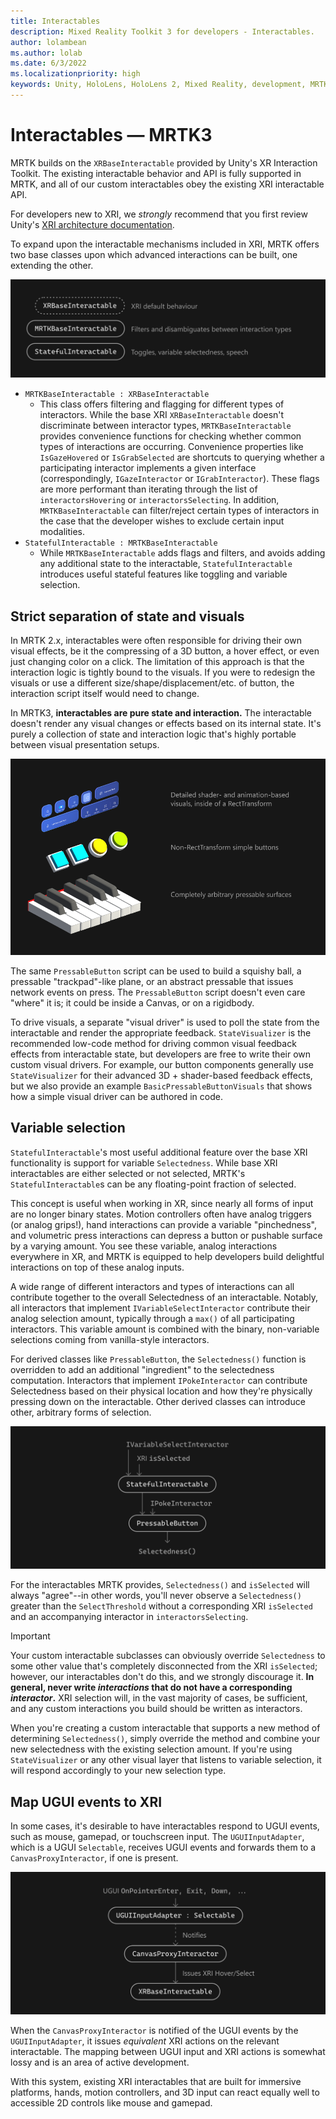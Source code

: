 ```yaml
---
title: Interactables
description: Mixed Reality Toolkit 3 for developers - Interactables.
author: lolambean
ms.author: lolab
ms.date: 6/3/2022
ms.localizationpriority: high
keywords: Unity, HoloLens, HoloLens 2, Mixed Reality, development, MRTK3, interactables
---
```


# Interactables &#8212; MRTK3

MRTK builds on the `XRBaseInteractable` provided by Unity's XR Interaction Toolkit. The existing interactable behavior and API is fully supported in MRTK, and all of our custom interactables obey the existing XRI interactable API.

For developers new to XRI, we _strongly_ recommend that you first review Unity's [XRI architecture documentation](https://docs.unity3d.com/Packages/com.unity.xr.interaction.toolkit@2.0/manual/architecture.html).

To expand upon the interactable mechanisms included in XRI, MRTK offers two base classes upon which advanced interactions can be built, one extending the other.

![Interactables inheritance diagram](images/interactable_classes.svg)

- `MRTKBaseInteractable : XRBaseInteractable`
    - This class offers filtering and flagging for different types of interactors. While the base XRI `XRBaseInteractable` doesn't discriminate between interactor types, `MRTKBaseInteractable` provides convenience functions for checking whether common types of interactions are occurring. Convenience properties like `IsGazeHovered` or `IsGrabSelected` are shortcuts to querying whether a participating interactor implements a given interface (correspondingly, `IGazeInteractor` or `IGrabInteractor`). These flags are more performant than iterating through the list of `interactorsHovering` or `interactorsSelecting`. In addition, `MRTKBaseInteractable` can filter/reject certain types of interactors in the case that the developer wishes to exclude certain input modalities.
- `StatefulInteractable : MRTKBaseInteractable`
  - While `MRTKBaseInteractable` adds flags and filters, and avoids adding any additional state to the interactable, `StatefulInteractable` introduces useful stateful features like toggling and variable selection.

## Strict separation of state and visuals

In MRTK 2.x, interactables were often responsible for driving their own visual effects, be it the compressing of a 3D button, a hover effect, or even just changing color on a click. The limitation of this approach is that the interaction logic is tightly bound to the visuals. If you were to redesign the visuals or use a different size/shape/displacement/etc. of button, the interaction script itself would need to change.

In MRTK3, **interactables are pure state and interaction.** The interactable doesn't render any visual changes or effects based on its internal state. It's purely a collection of state and interaction logic that's highly portable between visual presentation setups.

![Strict isolation of state and visuals](images/pressable.png)

The same `PressableButton` script can be used to build a squishy ball, a pressable "trackpad"-like plane, or an abstract pressable that issues network events on press. The `PressableButton` script doesn't even care "where" it is; it could be inside a Canvas, or on a rigidbody.

To drive visuals, a separate "visual driver" is used to poll the state from the interactable and render the appropriate feedback. `StateVisualizer` is the recommended low-code method for driving common visual feedback effects from interactable state, but developers are free to write their own custom visual drivers. For example, our button components generally use `StateVisualizer` for their advanced 3D + shader-based feedback effects, but we also provide an example `BasicPressableButtonVisuals` that shows how a simple visual driver can be authored in code.

## Variable selection

`StatefulInteractable`'s most useful additional feature over the base XRI functionality is support for variable `Selectedness`. While base XRI interactables are either selected or not selected, MRTK's `StatefulInteractable`s can be any floating-point fraction of selected.

This concept is useful when working in XR, since nearly all forms of input are no longer binary states. Motion controllers often have analog triggers (or analog grips!), hand interactions can provide a variable "pinchedness", and volumetric press interactions can depress a button or pushable surface by a varying amount. You see these variable, analog interactions everywhere in XR, and MRTK is equipped to help developers build delightful interactions on top of these analog inputs.

A wide range of different interactors and types of interactions can all contribute together to the overall Selectedness of an interactable. Notably, all interactors that implement `IVariableSelectInteractor` contribute their analog selection amount, typically through a `max()` of all participating interactors. This variable amount is combined with the binary, non-variable selections coming from vanilla-style interactors.

For derived classes like `PressableButton`, the `Selectedness()` function is overridden to add an additional "ingredient" to the selectedness computation. Interactors that implement `IPokeInteractor` can contribute Selectedness based on their physical location and how they're physically pressing down on the interactable. Other derived classes can introduce other, arbitrary forms of selection.

![Variable selectedness](images/selectedness.svg)

For the interactables MRTK provides, `Selectedness()` and `isSelected` will always "agree"--in other words, you'll never observe a `Selectedness()` greater than the `SelectThreshold` without a corresponding XRI `isSelected` and an accompanying interactor in `interactorsSelecting`.

> [!IMPORTANT]
> Your custom interactable subclasses can obviously override `Selectedness` to some other value that's completely disconnected from the XRI `isSelected`;  however, our interactables don't do this, and we strongly discourage it. **In general, never write *interactions* that do not have a corresponding *interactor*.** XRI selection will, in the vast majority of cases, be sufficient, and any custom interactions you build should be written as interactors.

When you're creating a custom interactable that supports a new method of determining `Selectedness()`, simply override the method and combine your new selectedness with the existing selection amount. If you're using `StateVisualizer` or any other visual layer that listens to variable selection, it will respond accordingly to your new selection type.

## Map UGUI events to XRI

In some cases, it's desirable to have interactables respond to UGUI events, such as mouse, gamepad, or touchscreen input. The `UGUIInputAdapter`, which is a UGUI `Selectable`, receives UGUI events and forwards them to a `CanvasProxyInteractor`, if one is present.

![UGUI adapter flow](images/UGUI.svg)

When the `CanvasProxyInteractor` is notified of the UGUI events by the `UGUIInputAdapter`, it issues _equivalent_ XRI actions on the relevant interactable. The mapping between UGUI input and XRI actions is somewhat lossy and is an area of active development.

With this system, existing XRI interactables that are built for immersive platforms, hands, motion controllers, and 3D input can react equally well to accessible 2D controls like mouse and gamepad.
